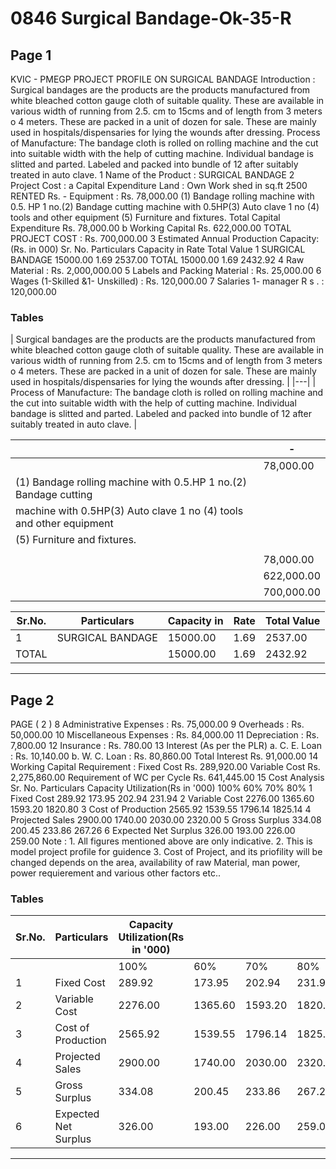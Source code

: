 # 0846 Surgical Bandage-Ok-35-R

## Page 1

KVIC - PMEGP PROJECT PROFILE ON SURGICAL BANDAGE Introduction : Surgical bandages are the products are the products manufactured from white bleached cotton gauge cloth of suitable quality. These are available in various width of running from 2.5. cm to 15cms and of length from 3 meters o 4 meters. These are packed in a unit of dozen for sale. These are mainly used in hospitals/dispensaries for lying the wounds after dressing. Process of Manufacture: The bandage cloth is rolled on rolling machine and the cut into suitable width with the help of cutting machine. Individual bandage is slitted and parted. Labeled and packed into bundle of 12 after suitably treated in auto clave. 1 Name of the Product : SURGICAL BANDAGE 2 Project Cost : a Capital Expenditure Land : Own Work shed in sq.ft 2500 RENTED Rs. - Equipment : Rs. 78,000.00 (1) Bandage rolling machine with 0.5. HP 1 no.(2) Bandage cutting machine with 0.5HP(3) Auto clave 1 no (4) tools and other equipment (5) Furniture and fixtures. Total Capital Expenditure Rs. 78,000.00 b Working Capital Rs. 622,000.00 TOTAL PROJECT COST : Rs. 700,000.00 3 Estimated Annual Production Capacity: (Rs. in 000) Sr. No. Particulars Capacity in Rate Total Value 1 SURGICAL BANDAGE 15000.00 1.69 2537.00 TOTAL 15000.00 1.69 2432.92 4 Raw Material : Rs. 2,000,000.00 5 Labels and Packing Material : Rs. 25,000.00 6 Wages (1-Skilled &1- Unskilled) : Rs. 120,000.00 7 Salaries 1- manager R s . : 120,000.00

### Tables

| Surgical bandages are the products are the products manufactured from white bleached cotton
gauge cloth of suitable quality. These are available in various width of running from 2.5. cm to
15cms and of length from 3 meters o 4 meters. These are packed in a unit of dozen for sale.
These are mainly used in hospitals/dispensaries for lying the wounds after dressing. |
|---|
| Process of Manufacture: The bandage cloth is rolled on rolling machine and the cut into
suitable width with the help of cutting machine. Individual bandage is slitted and parted. Labeled
and packed into bundle of 12 after suitably treated in auto clave. |

|  | - |
|---|---|
|  | 78,000.00 |
| (1) Bandage rolling machine with 0.5.HP 1 no.(2) Bandage cutting |  |
| machine with 0.5HP(3) Auto clave 1 no (4) tools and other equipment |  |
| (5) Furniture and fixtures. |  |
|  |  |
|  | 78,000.00 |
|  | 622,000.00 |
|  | 700,000.00 |

| Sr.No. | Particulars | Capacity in | Rate | Total Value |
|---|---|---|---|---|
| 1 | SURGICAL BANDAGE | 15000.00 | 1.69 | 2537.00 |
| TOTAL |  | 15000.00 | 1.69 | 2432.92 |

---

## Page 2

PAGE ( 2 ) 8 Administrative Expenses : Rs. 75,000.00 9 Overheads : Rs. 50,000.00 10 Miscellaneous Expenses : Rs. 84,000.00 11 Depreciation : Rs. 7,800.00 12 Insurance : Rs. 780.00 13 Interest (As per the PLR) a. C. E. Loan : Rs. 10,140.00 b. W. C. Loan : Rs. 80,860.00 Total Interest Rs. 91,000.00 14 Working Capital Requirement : Fixed Cost Rs. 289,920.00 Variable Cost Rs. 2,275,860.00 Requirement of WC per Cycle Rs. 641,445.00 15 Cost Analysis Sr. No. Particulars Capacity Utilization(Rs in '000) 100% 60% 70% 80% 1 Fixed Cost 289.92 173.95 202.94 231.94 2 Variable Cost 2276.00 1365.60 1593.20 1820.80 3 Cost of Production 2565.92 1539.55 1796.14 1825.14 4 Projected Sales 2900.00 1740.00 2030.00 2320.00 5 Gross Surplus 334.08 200.45 233.86 267.26 6 Expected Net Surplus 326.00 193.00 226.00 259.00 Note : 1. All figures mentioned above are only indicative. 2. This is model project profile for guidence 3. Cost of Project, and its priofility will be changed depends on the area, availability of raw Material, man power, power requierement and various other factors etc..

### Tables

| Sr.No. | Particulars | Capacity Utilization(Rs in '000) |  |  |  |
|---|---|---|---|---|---|
|  |  | 100% | 60% | 70% | 80% |
| 1 | Fixed Cost | 289.92 | 173.95 | 202.94 | 231.94 |
| 2 | Variable Cost | 2276.00 | 1365.60 | 1593.20 | 1820.80 |
| 3 | Cost of Production | 2565.92 | 1539.55 | 1796.14 | 1825.14 |
| 4 | Projected Sales | 2900.00 | 1740.00 | 2030.00 | 2320.00 |
| 5 | Gross Surplus | 334.08 | 200.45 | 233.86 | 267.26 |
| 6 | Expected Net Surplus | 326.00 | 193.00 | 226.00 | 259.00 |

---
